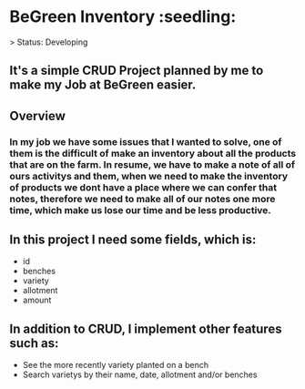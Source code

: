 <h1> BeGreen Inventory :seedling: </h1>
> Status: Developing

## It's a simple CRUD Project planned by me to make my Job at BeGreen easier.

## Overview

### In my job we have some issues that I wanted to solve, one of them is the difficult of make an inventory about all the products that are on the farm. In resume, we have to make a note of all of ours activitys and them, when we need to make the inventory of products we dont have a place where we can confer that notes, therefore we need to make all of our notes one more time, which make us lose our time and be less productive.
## In this project I need some fields, which is:

+ id
+ benches
+ variety
+ allotment
+ amount

## In addition to CRUD, I implement other features such as:
+ See the more recently variety planted on a bench
+ Search varietys by their name, date, allotment and/or benches


